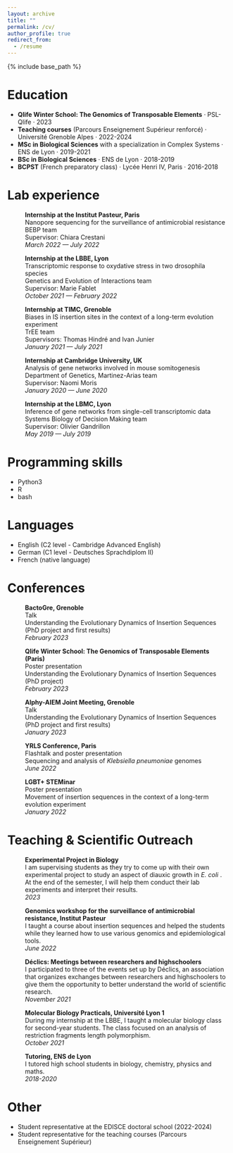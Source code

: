 ```yaml
---
layout: archive
title: ""
permalink: /cv/
author_profile: true
redirect_from:
  - /resume
---
```


{% include base_path %}


Education
======
* **Qlife Winter School: The Genomics of Transposable Elements** · PSL-Qlife · 2023
* **Teaching courses** (Parcours Enseignement Supérieur renforcé) · Université Grenoble Alpes · 2022-2024
* **MSc in Biological Sciences** with a specialization in Complex Systems · ENS de Lyon · 2019-2021
* **BSc in Biological Sciences** · ENS de Lyon · 2018-2019
* **BCPST** (French preparatory class) · Lycée Henri IV, Paris · 2016-2018

Lab experience
======

<p style="margin-left: 40px"><b>Internship at the Institut Pasteur, Paris</b>
<br>Nanopore sequencing for the surveillance of antimicrobial resistance
<br>BEBP team
<br>Supervisor: Chiara Crestani
<br><i>March 2022 — July 2022</i></p>

<p style="margin-left: 40px"><b>Internship at the LBBE, Lyon</b>
<br>Transcriptomic response to oxydative stress in two drosophila species
<br>Genetics and Evolution of Interactions team
<br>Supervisor: Marie Fablet
<br><i>October 2021 — February 2022</i></p>

<p style="margin-left: 40px"><b>Internship at TIMC, Grenoble</b>
<br>Biases in IS insertion sites in the context of a long-term evolution experiment
<br>TrEE team
<br>Supervisors: Thomas Hindré and Ivan Junier
<br><i>January 2021 — July 2021</i></p>

<p style="margin-left: 40px"><b>Internship at Cambridge University, UK</b>
<br>Analysis of gene networks involved in mouse somitogenesis
<br>Department of Genetics, Martinez-Arias team
<br>Supervisor: Naomi Moris
<br><i>January 2020 — June 2020</i></p>

<p style="margin-left: 40px"><b>Internship at the LBMC, Lyon</b>
<br>Inference of gene networks from single-cell transcriptomic data
<br>Systems Biology of Decision Making team
<br>Supervisor: Olivier Gandrillon
<br><i>May 2019 — July 2019</i></p>

Programming skills
======

* Python3
* R
* bash

Languages
======

* English (C2 level - Cambridge Advanced English)
* German (C1 level - Deutsches Sprachdiplom II)
* French (native language)




Conferences
======
<p style="margin-left: 40px"><b>BactoGre, Grenoble</b>
<br>Talk
<br>Understanding the Evolutionary Dynamics of Insertion Sequences (PhD project and first results)
<br><i>February 2023</i></p>

<p style="margin-left: 40px"><b>Qlife Winter School: The Genomics of Transposable Elements (Paris)</b>
<br>Poster presentation
<br>Understanding the Evolutionary Dynamics of Insertion Sequences (PhD project)
<br><i>February 2023</i></p>

<p style="margin-left: 40px"><b>Alphy-AIEM Joint Meeting, Grenoble</b>
<br>Talk
<br>Understanding the Evolutionary Dynamics of Insertion Sequences (PhD project and first results)
<br><i>January 2023</i></p>

<p style="margin-left: 40px"><b>YRLS Conference, Paris</b>
<br>Flashtalk and poster presentation
<br>Sequencing and analysis of <i>Klebsiella pneumoniae</i> genomes
<br><i>June 2022</i></p>

<p style="margin-left: 40px"><b>LGBT+ STEMinar</b>
<br>Poster presentation
<br>Movement of insertion sequences in the context of a long-term evolution experiment
<br><i>January 2022</i></p>



Teaching & Scientific Outreach
======

<p style="margin-left: 40px"><b>Experimental Project in Biology</b>
<br>I am supervising students as they try to come up with their own experimental project to study an aspect of diauxic growth in <i> E. coli </i>. At the end of the semester, I will help them conduct their lab experiments and interpret their results.
<br><i>2023</i></p>


<p style="margin-left: 40px"><b>Genomics workshop for the surveillance of antimicrobial resistance, Institut Pasteur</b>
<br>I taught a course about insertion sequences and helped the students while they learned how to use various genomics and epidemiological tools.
<br><i>June 2022</i></p>

<p style="margin-left: 40px"><b>Déclics: Meetings between researchers and highschoolers</b>
<br>I participated to three of the events set up by Déclics, an association that organizes exchanges between researchers and highschoolers to give them the opportunity to better understand the world of scientific research.
<br><i>November 2021</i></p>

<p style="margin-left: 40px"><b>Molecular Biology Practicals, Université Lyon 1</b>
<br>During my internship at the LBBE, I taught a molecular biology class for second-year students. The class focused on an analysis of restriction fragments length polymorphism.
<br><i>October 2021</i></p>

<p style="margin-left: 40px"><b>Tutoring, ENS de Lyon</b>
<br>I tutored high school students in biology, chemistry, physics and maths.
<br><i>2018-2020</i></p>



Other
======

* Student representative at the EDISCE doctoral school (2022-2024)
* Student representative for the teaching courses (Parcours Enseignement Supérieur)
